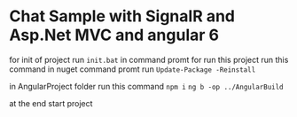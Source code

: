 
# Chat Sample with SignalR and Asp.Net MVC and angular 6
for init of project run `init.bat` in command promt
for run this project run this command 
in nuget command promt run 
` Update-Package -Reinstall `

in AngularProject folder run this command
` npm i `
` ng b -op ../AngularBuild `

at the end start project

